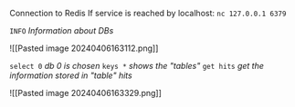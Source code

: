Connection to Redis
If service is reached by localhost:
`nc 127.0.0.1 6379`

`INFO` *Information about DBs*

![[Pasted image 20240406163112.png]]

`select 0` *db 0 is chosen*
`keys *` *shows the "tables"*
`get hits` *get the information stored in "table" hits*

![[Pasted image 20240406163329.png]]

